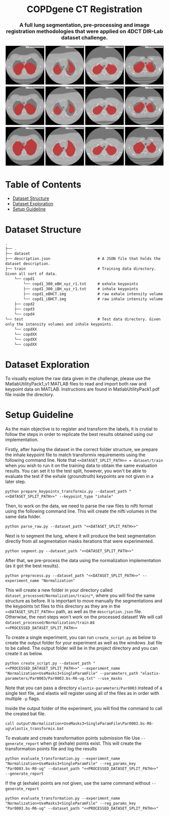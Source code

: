 # <h1 align="center">COPDgene CT Registration</h1>

<h3 align="center">A full lung segmentation, pre-processing and image registration methodologies that were applied on 4DCT DIR-Lab dataset challenge.</h3>


![](./Figures/Segmentation/overall-seg-results.png)


Table of Contents
=================

<!--ts-->
   * [Dataset Structure](#dataset-structure)
   * [Dataset Exploration](#dataset-exploration)
   * [Setup Guideline](#setup-guideline)
<!--te-->



Dataset Structure
============
```
.
├── .
├── dataset
├── description.json                     # A JSON file that holds the dataset description.
├── train                                # Training data directory. Given all sort of data.
    └── copd1
        └── copd1_300_eBH_xyz_r1.txt     # exhale keypoints
        ├── copd1_300_iBH_xyz_r1.txt     # inhale keypoints
        ├── copd1_eBHCT.img              # raw exhale intensity volume
        └── copd1_iBHCT.img              # raw inhale intensity volume
    ├── copd2
    ├── copd3
    └── copd4 
└── test                                 # Test data directory. Given only the intensity volumes and inhale keypoints.
    └── copdXX
    └── copdXX
    └── copdXX
    └── copdXX
```

Dataset Exploration
============
To visually explore the raw data given in the challenge, please use the MatlabUtilityPack1_v1 MATLAB files to read and import both raw and keypoint data on MATLAB. Instructions are found in MatlabUtilityPack1.pdf file inside the directory.

Setup Guideline
============
As the main objective is to register and transform the labels, it is crutial to follow the steps in order to replicate the best results obtained using our implementation. 

Firstly, after having the dataset in the correct folder structure, we prepare the inhale keypoint file to match transformix requirements using the following command line. Note that `<<DATASET_SPLIT_PATH>> = dataset/train` when you wish to run it on the training data to obtain the same evaluation results. You can set it to the test split, however, you won't be able to evaluate the test if the exhale (groundtruth) keypoints are not given in a later step.
```
python prepare_keypoints_transformix.py --dataset_path "<<DATASET_SPLIT_PATH>>" --keypoint_type "inhale"
```

Then, to work on the data, we need to parse the raw files to nifti format using the following command line. This will create the nifti volumes in the same data folder.
```
python parse_raw.py --dataset_path "<<DATASET_SPLIT_PATH>>"
```

Next is to segment the lung, where it will produce the best segmentation directly from all segmentation masks iterations that were experimented.
```
python segment.py --dataset_path "<<DATASET_SPLIT_PATH>>"
```

After that, we pre-process the data using the normalization implementation (as it got the best results).
```
python preprocess.py --dataset_path "<<DATASET_SPLIT_PATH>>" --experiment_name "Normalization"
```

This will create a new folder in your directory called `dataset_processed/Normalization/train/*`, where you will find the same structure as before. It is important to move manually the segmentations and the keypoints txt files to this directory as they are in the `<<DATASET_SPLIT_PATH>>` path, as well as the `description.json` file. Otherwise, the next steps won't work on the processed dataset! We will call `dataset_processed/Normalization/train` as `<<PROCESSED_DATASET_SPLIT_PATH>>`


To create a single experiment, you can run `create_script.py` as below to create the output folder for your experiment as well as the windows .bat file to be called. The output folder will be in the project directory and you can create it as below.
```
python create_script.py --dataset_path "<<PROCESSED_DATASET_SPLIT_PATH>>" --experiment_name "Normalization+UseMasks3+SingleParamFile" --parameters_path "elastix-parameters/Par0003/Par0003.bs-R6-ug.txt" --use_masks
```

Note that you can pass a directory `elastix-parameters/Par0003` instead of a single text file, and elastix will register using all of the files as in order with multiple `-p` flags. 

Inside the output folder of the experiment, you will find the command to call the created bat file.
```
call output\Normalization+UseMasks3+SingleParamFile\Par0003.bs-R6-ug\elastix_transformix.bat 
```

To evaluate and create transformation points submission file
Use `--generate_report` when gt (exhale) points exist. This will create the transformation points file and log the results
```
python evaluate_transformation.py --experiment_name "Normalization+UseMasks3+SingleParamFile" --reg_params_key "Par0003.bs-R6-ug" --dataset_path "<<PROCESSED_DATASET_SPLIT_PATH>>"  --generate_report 
```

If the gt (exhale) points are not given, use the same command without `--generate_report` 
```
python evaluate_transformation.py --experiment_name "Normalization+UseMasks3+SingleParamFile" --reg_params_key "Par0003.bs-R6-ug" --dataset_path "<<PROCESSED_DATASET_SPLIT_PATH>>"
```

